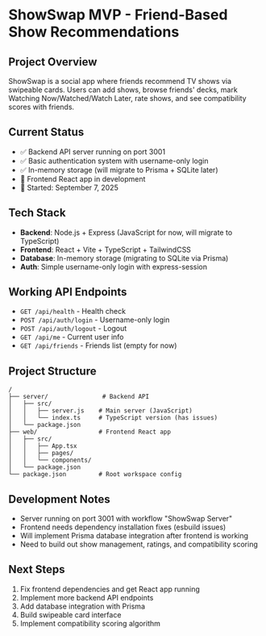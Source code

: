 # ShowSwap MVP - Friend-Based Show Recommendations

## Project Overview
ShowSwap is a social app where friends recommend TV shows via swipeable cards. Users can add shows, browse friends' decks, mark Watching Now/Watched/Watch Later, rate shows, and see compatibility scores with friends.

## Current Status
- ✅ Backend API server running on port 3001
- ✅ Basic authentication system with username-only login  
- ✅ In-memory storage (will migrate to Prisma + SQLite later)
- 🔄 Frontend React app in development
- 📅 Started: September 7, 2025

## Tech Stack
- **Backend**: Node.js + Express (JavaScript for now, will migrate to TypeScript)
- **Frontend**: React + Vite + TypeScript + TailwindCSS  
- **Database**: In-memory storage (migrating to SQLite via Prisma)
- **Auth**: Simple username-only login with express-session

## Working API Endpoints
- `GET /api/health` - Health check
- `POST /api/auth/login` - Username-only login
- `POST /api/auth/logout` - Logout 
- `GET /api/me` - Current user info
- `GET /api/friends` - Friends list (empty for now)

## Project Structure
```
/
├── server/               # Backend API
│   ├── src/
│   │   ├── server.js    # Main server (JavaScript)
│   │   └── index.ts     # TypeScript version (has issues)
│   └── package.json
├── web/                 # Frontend React app
│   ├── src/
│   │   ├── App.tsx
│   │   ├── pages/
│   │   └── components/
│   └── package.json
└── package.json         # Root workspace config
```

## Development Notes
- Server running on port 3001 with workflow "ShowSwap Server"
- Frontend needs dependency installation fixes (esbuild issues)
- Will implement Prisma database integration after frontend is working
- Need to build out show management, ratings, and compatibility scoring

## Next Steps
1. Fix frontend dependencies and get React app running
2. Implement more backend API endpoints
3. Add database integration with Prisma
4. Build swipeable card interface
5. Implement compatibility scoring algorithm